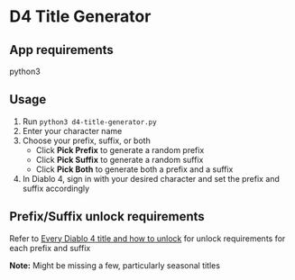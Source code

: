 # D4 Title Generator

## App requirements
python3

## Usage
1. Run `python3 d4-title-generator.py`
2. Enter your character name
3. Choose your prefix, suffix, or both
	- Click **Pick Prefix** to generate a random prefix
	- Click **Pick Suffix** to generate a random suffix
	- Click **Pick Both** to generate both a prefix and a suffix
4. In Diablo 4, sign in with your desired character and set the prefix and suffix accordingly
	
## Prefix/Suffix unlock requirements
Refer to [Every Diablo 4 title and how to unlock](https://www.pcgamesn.com/diablo-4/title-unlock) for unlock requirements for each prefix and suffix 

**Note:** Might be missing a few, particularly seasonal titles